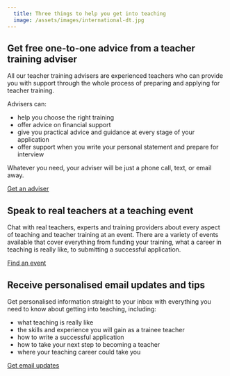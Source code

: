 ```yaml
---
  title: Three things to help you get into teaching
  image: /assets/images/international-dt.jpg
---
```


## Get free one-to-one advice from a teacher training adviser

All our teacher training advisers are experienced teachers who can provide you with support through the whole process of preparing and applying for teacher training.

Advisers can:

- help you choose the right training
- offer advice on financial support
- give you practical advice and guidance at every stage of your application
- offer support when you write your personal statement and prepare for interview

Whatever you need, your adviser will be just a phone call, text, or email away.

<a class="call-to-action-button" href="/tta-service"><span>Get an adviser</span></a>

## Speak to real teachers at a teaching event

Chat with real teachers, experts and training providers about every aspect of teaching and teacher training at an event. There are a variety of events available that cover everything from funding your training, what a career in teaching is really like, to submitting a successful application.

<a class="call-to-action-button" href="/events"><span>Find an event</span></a>

## Receive personalised email updates and tips

Get personalised information straight to your inbox with everything you need to know about getting into teaching, including:

* what teaching is really like
* the skills and experience you will gain as a trainee teacher
* how to write a successful application
* how to take your next step to becoming a teacher
* where your teaching career could take you

<a class="call-to-action-button" href="/mailinglist/signup"><span>Get email updates</span></a>
